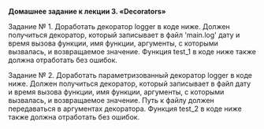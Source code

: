 **Домашнее задание к лекции 3. «Decorators»**

Задание № 1.
Доработать декоратор logger в коде ниже. Должен получиться декоратор, который записывает в файл 'main.log' дату и время вызова функции, имя функции, аргументы, с которыми вызвалась, и возвращаемое значение. Функция test_1 в коде ниже также должна отработать без ошибок.

Задание № 2.
Доработать параметризованный декоратор logger в коде ниже. Должен получиться декоратор, который записывает в файл дату и время вызова функции, имя функции, аргументы, с которыми вызвалась, и возвращаемое значение. Путь к файлу должен передаваться в аргументах декоратора. Функция test_2 в коде ниже также должна отработать без ошибок.
